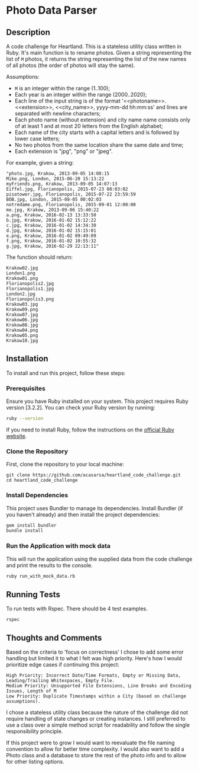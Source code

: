 # Photo Data Parser

## Description

A code challenge for Heartland. This is a stateless utility class written in Ruby. It's main function is to rename photos.
Given a string representing the list of `M` photos, it returns the string representing the list of the new names of all photos (the order of photos will stay the same).

Assumptions:

- `M` is an integer within the range (1..100);
- Each year is an integer within the range (2000..2020);
- Each line of the input string is of the format '<\<photoname>>.<\<extension>>, <<city_name>>, yyyy-mm-dd hh:mm:ss' and lines are separated with newline characters;
- Each photo name (without extension) and city name
  name consists only of at least 1 and at most 20 letters from the English alphabet;
- Each name of the city starts with a capital letters and is followed by lower case letters;
- No two photos from the same location share the same date and time;
- Each extension is "jpg", "png" or "jpeg".

For example, given a string:

```
"photo.jpg, Krakow, 2013-09-05 14:08:15
Mike.png, London, 2015-06-20 15:13:22
myFriends.png, Krakow, 2013-09-05 14:07:13
Eiffel.jpg, Florianopolis, 2015-07-23 08:03:02
pisatower.jpg, Florianopolis, 2015-07-22 23:59:59
BOB.jpg, London, 2015-08-05 00:02:03
notredame.png, Florianopolis, 2015-09-01 12:00:00
me.jpg, Krakow, 2013-09-06 15:40:22
a.png, Krakow, 2016-02-13 13:33:50
b.jpg, Krakow, 2016-01-02 15:12:22
c.jpg, Krakow, 2016-01-02 14:34:30
d.jpg, Krakow, 2016-01-02 15:15:01
e.png, Krakow, 2016-01-02 09:49:09
f.png, Krakow, 2016-01-02 10:55:32
g.jpg, Krakow, 2016-02-29 22:13:11"
```

The function should return:

```
Krakow02.jpg
London1.png
Krakow01.png
Florianopolis2.jpg
Florianopolis1.jpg
London2.jpg
Florianopolis3.png
Krakow03.jpg
Krakow09.png
Krakow07.jpg
Krakow06.jpg
Krakow08.jpg
Krakow04.png
Krakow05.png
Krakow10.jpg
```

## Installation

To install and run this project, follow these steps:

### Prerequisites

Ensure you have Ruby installed on your system. This project requires Ruby version [3.2.2]. You can check your Ruby version by running:

```bash
ruby --version
```

If you need to install Ruby, follow the instructions on the [official Ruby website](https://www.ruby-lang.org/en/documentation/installation/).

### Clone the Repository

First, clone the repository to your local machine:

```
git clone https://github.com/acasarsa/heartland_code_challenge.git
cd heartland_code_challenge
```

### Install Dependencies

This project uses Bundler to manage its dependencies. Install Bundler (if you haven't already) and then install the project dependencies:

```bash
gem install bundler
bundle install
```

### Run the Application with mock data

This will run the application using the supplied data from the code challenge and print the results to the console.

```bash
ruby run_with_mock_data.rb
```

## Running Tests

To run tests with Rspec. There should be 4 test examples.

```
rspec
```

## Thoughts and Comments

Based on the criteria to 'focus on correctness' I chose to add some error handling but limited it to what I felt was high priority. Here's how I would prioritize edge cases if continuing this project:

```
High Priority: Incorrect Date/Time Formats, Empty or Missing Data, Leading/Trailing Whitespaces, Empty File.
Medium Priority: Unsupported File Extensions, Line Breaks and Encoding Issues, Length of M
Low Priority: Duplicate Timestamps within a City (based on challenge assumptions).
```

I chose a stateless utility class because the nature of the challenge did not require handling of state changes or creating instances. I still preferred to use a class over a simple method script for readability and follow the single responsibility principle.

If this project were to grow I would want to reevaluate the file naming convention to allow for better time complexity. I would also want to add a Photo class and a database to store the rest of the photo info and to allow for other listing options.
